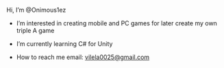 Hi, I’m @Onimous1ez

- I’m interested in creating mobile and PC games for later create my own triple A game

- I’m currently learning C# for Unity

- How to reach me email: vilela0025@gmail.com

<!---
Onimous1ez/Onimous1ez is a ✨ special ✨ repository because its `README.md` (this file) appears on your GitHub profile.
You can click the Preview link to take a look at your changes.
--->
